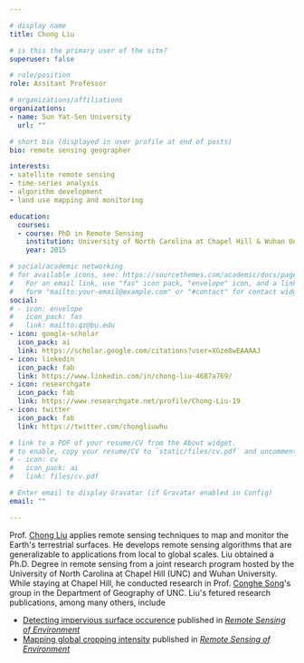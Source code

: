 ```yaml
---

# display name
title: Chong Liu

# is this the primary user of the site?
superuser: false

# role/position
role: Assitant Professor 

# organizations/affiliations
organizations:
- name: Sun Yat-Sen University
  url: ""

# short bio (displayed in user profile at end of posts)
bio: remote sensing geographer

interests:
- satellite remote sensing
- time-series analysis
- algorithm development
- land use mapping and monitoring

education:
  courses:
  - course: PhD in Remote Sensing
    institution: University of North Carolina at Chapel Hill & Wuhan University
    year: 2015

# social/academic networking
# for available icons, see: https://sourcethemes.com/academic/docs/page-builder/#icons
#   For an email link, use "fas" icon pack, "envelope" icon, and a link in the
#   form "mailto:your-email@example.com" or "#contact" for contact widget.
social:
# - icon: envelope
#   icon_pack: fas
#   link: mailto:qz@bu.edu
- icon: google-scholar
  icon_pack: ai
  link: https://scholar.google.com/citations?user=XGze8wEAAAAJ
- icon: linkedin
  icon_pack: fab
  link: https://www.linkedin.com/in/chong-liu-4687a769/
- icon: researchgate
  icon_pack: fab
  link: https://www.researchgate.net/profile/Chong-Liu-19
- icon: twitter
  icon_pack: fab
  link: https://twitter.com/chongliuwhu

# link to a PDF of your resume/CV from the About widget.
# to enable, copy your resume/CV to `static/files/cv.pdf` and uncomment the lines below.
# - icon: cv
#   icon_pack: ai
#   link: files/cv.pdf

# Enter email to display Gravatar (if Gravatar enabled in Config)
email: ""

---
```


Prof. [Chong Liu](https://scholar.google.com/citations?user=XGze8wEAAAAJ) applies remote sensing techniques to map and monitor the Earth's terrestrial surfaces.
He develops remote sensing algorithms that are generalizable to applications from local to global scales. 
Liu obtained a Ph.D. Degree in remote sensing from a joint research program hosted by the University of North Carolina at Chapel Hill (UNC) and Wuhan University.
While staying at Chapel Hill, he conducted research in Prof. [Conghe Song](https://csong.web.unc.edu/)'s group in the Department of Geography of UNC. 
Liu's fetured research publications, among many others, include 
  - [Detecting impervious surface occurence](https://www.sciencedirect.com/science/article/pii/S0034425719301762)
    published in [_Remote Sensing of Environment_](https://www.journals.elsevier.com/remote-sensing-of-environment)
  - [Mapping global cropping intensity](https://www.sciencedirect.com/science/article/abs/pii/S0034425720304685)
    published in [_Remote Sensing of Environment_](https://www.journals.elsevier.com/remote-sensing-of-environment)


